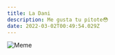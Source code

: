 ```yaml
---
title: La Dani
description: Me gusta tu pitote😳
date: 2022-03-02T00:49:54.029Z
---
```

![Meme](/assets/images/posts/20220204_154257.jpg "Cerveza-do")